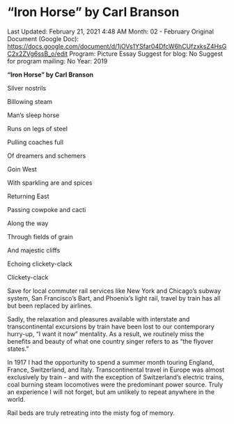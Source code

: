 # “Iron Horse” by Carl Branson

Last Updated: February 21, 2021 4:48 AM
Month: 02 - February
Original Document (Google Doc): https://docs.google.com/document/d/1jOVs1YSfar04DfcW6hCUfzxksZ4HsGC2x2ZVg6ssB_o/edit
Program: Picture Essay
Suggest for blog: No
Suggest for program mailing: No
Year: 2019

**“Iron Horse” by Carl Branson**

Silver nostrils

Billowing steam

Man’s sleep horse

Runs on legs of steel

Pulling coaches full

Of dreamers and schemers

Goin West

With sparkling are and spices

Returning East

Passing cowpoke and cacti

Along the way

Through fields of grain

And majestic cliffs

Echoing clickety-clack

Clickety-clack

Save for local commuter rail services like New York and Chicago’s subway system, San Francisco’s Bart, and Phoenix’s light rail, travel by train has all but been replaced by airlines.

Sadly, the relaxation and pleasures available with interstate and transcontinental excursions by train have been lost to our contemporary hurry-up, “I want it now” mentality. As a result, we routinely miss the benefits and beauty of what one country singer refers to as “the flyover states.”

In 1917 I had the opportunity to spend a summer month touring England, France, Switzerland, and Italy. Transcontinental travel in Europe was almost exclusively by train - and with the exception of Switzerland’s electric trains, coal burning steam locomotives were the predominant power source. Truly an experience I will not forget, but am unlikely to repeat anywhere in the world.

Rail beds are truly retreating into the misty fog of memory.